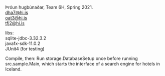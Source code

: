 Þróun hugbúnaðar, Team 6H, Spring 2021.\
dha7@hi.is\
oat3@hi.is\
tfj2@hi.is

libs:\
sqlite-jdbc-3.32.3.2\
javafx-sdk-11.0.2\
JUnit4 (for testing)

Compile, then:
Run storage.DatabaseSetup once before running src.sample.Main, which starts the interface of a search engine for hotels in Iceland.

